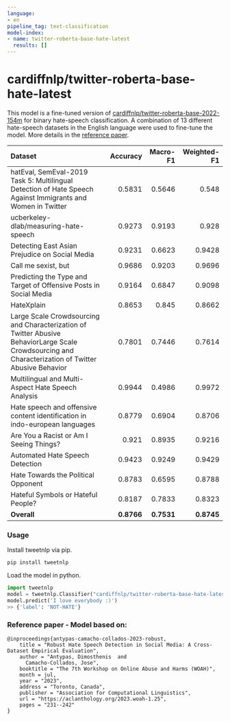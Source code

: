 ```yaml
---
language:
- en
pipeline_tag: text-classification
model-index:
- name: twitter-roberta-base-hate-latest
  results: []
---
```

# cardiffnlp/twitter-roberta-base-hate-latest

This model is a fine-tuned version of [cardiffnlp/twitter-roberta-base-2022-154m](https://huggingface.co/cardiffnlp/twitter-roberta-base-2022-154m) for binary hate-speech classification. 
A combination of 13 different hate-speech datasets in the English language were used to fine-tune the model. 
More details in the [reference paper](https://aclanthology.org/2023.woah-1.25/).

| **Dataset**   |   **Accuracy** |   **Macro-F1** | **Weighted-F1** |
|:----------|-----------:|-----------:|--------------:|
| hatEval, SemEval-2019 Task 5: Multilingual Detection of Hate Speech Against Immigrants and Women in Twitter      |     0.5831 |     0.5646 |        0.548  |
| ucberkeley-dlab/measuring-hate-speech         |     0.9273 |     0.9193 |        0.928  |
| Detecting East Asian Prejudice on Social Media       |     0.9231 |     0.6623 |        0.9428 |
| Call me sexist, but         |     0.9686 |     0.9203 |        0.9696 |
| Predicting the Type and Target of Offensive Posts in Social Media   |     0.9164 |     0.6847 |        0.9098 |
| HateXplain     |     0.8653 |     0.845  |        0.8662 |
| Large Scale Crowdsourcing and Characterization of Twitter Abusive BehaviorLarge Scale Crowdsourcing and Characterization of Twitter Abusive Behavior       |     0.7801 |     0.7446 |        0.7614 |
| Multilingual and Multi-Aspect Hate Speech Analysis      |     0.9944 |     0.4986 |        0.9972 |
| Hate speech and offensive content identification in indo-european languages     |     0.8779 |     0.6904 |        0.8706 |
| Are You a Racist or Am I Seeing Things?       |     0.921  |     0.8935 |        0.9216 |
| Automated Hate Speech Detection      |     0.9423 |     0.9249 |        0.9429 |
| Hate Towards the Political Opponent      |     0.8783 |     0.6595 |        0.8788 |
| Hateful Symbols or Hateful People?      |     0.8187 |     0.7833 |        0.8323 |
| **Overall**                                                                                                                                          |  **0.8766**  |  **0.7531**  |    **0.8745**   |



### Usage
Install tweetnlp via pip.
```shell
pip install tweetnlp
```
Load the model in python.
```python
import tweetnlp
model = tweetnlp.Classifier("cardiffnlp/twitter-roberta-base-hate-latest")
model.predict('I love everybody :)')
>> {'label': 'NOT-HATE'}

```


### Reference paper - Model based on:
```
@inproceedings{antypas-camacho-collados-2023-robust,
    title = "Robust Hate Speech Detection in Social Media: A Cross-Dataset Empirical Evaluation",
    author = "Antypas, Dimosthenis  and
      Camacho-Collados, Jose",
    booktitle = "The 7th Workshop on Online Abuse and Harms (WOAH)",
    month = jul,
    year = "2023",
    address = "Toronto, Canada",
    publisher = "Association for Computational Linguistics",
    url = "https://aclanthology.org/2023.woah-1.25",
    pages = "231--242"
}

```